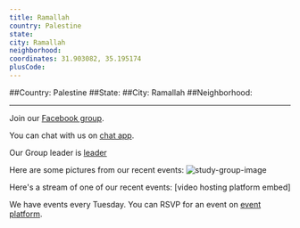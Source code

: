 ```yaml
---
title: Ramallah
country: Palestine
state: 
city: Ramallah
neighborhood: 
coordinates: 31.903082, 35.195174
plusCode:
---
```


##Country: Palestine
##State: 
##City: Ramallah
##Neighborhood: 
*****
Join our [Facebook group](https://www.facebook.com/groups/free.code.camp.ramallah).

You can chat with us on [chat app]().

Our Group leader is [leader]()

Here are some pictures from our recent events:
![study-group-image]()

Here's a stream of one of our recent events:
[video hosting platform embed]

We have events every Tuesday. You can RSVP for an event on [event platform]().
